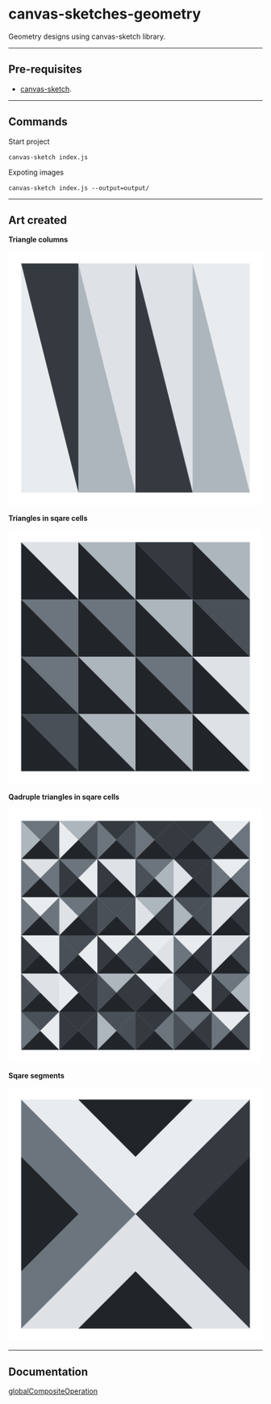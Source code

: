 # canvas-sketches-geometry
Geometry designs using canvas-sketch library.

----------------------------------------------------------------

## Pre-requisites

- [canvas-sketch](https://github.com/mattdesl/canvas-sketch).
----------------------------------------------------------------

## Commands 

Start project 
```
canvas-sketch index.js
```
Expoting images 
```
canvas-sketch index.js --output=output/
```
----------------------------------------------------------------
## Art created
**Triangle columns**

![Triangle columns](output/triangleColumns/2022.01.12-21.01.24.png)

**Triangles in sqare cells**

![Triangles in sqare cells](output/triangleSqareCells/2022.01.12-21.52.03.png)

**Qadruple triangles in sqare cells**

![Triangles in sqare cells](output/qadrupleTrianglesSqareCells/2022.01.13-17.53.30.png)

**Sqare segments**

![Sqare segments](output/sqareSegments/2022.01.13-20.50.19.png)

----------------------------------------------------------------

## Documentation 

[globalCompositeOperation](!https://www.w3schools.com/tags/canvas_globalcompositeoperation.asp)
